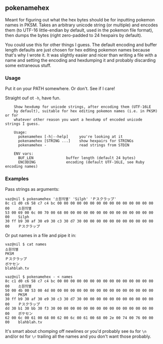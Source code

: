 
## pokenamehex

Meant for figuring out what the hex bytes should be for inputting
pokemon names in PKSM. Takes an arbitrary unicode string (or multiple)
and encodes them (to UTF-16 little-endian by default, used in the
pokemon file format), then dumps the bytes (right zero-padded to
24 hexpairs by default).

You could use this for other things I guess. The default encoding and buffer
length defaults are just chosen for hex editing pokemon names because that's
why I wrote it. It was slightly easier and nicer than writing a file with a
name and setting the encoding and hexdumping it and probably discarding some
extraneous stuff.

### Usage

Put it on your PATH somewhere. Or don't. See if I care!

Straight ouf ot `-h`, have fun.

```
    Show hexdump for unicode strings, after encoding them (UTF-16LE
    by default), suitable for hex editing pokemon names (i.e. in PKSM) or for
    whatever other reason you want a hexdump of encoded unicode strings I guess.

    Usage:
      pokenamehex [-h|--help]     you're looking at it
      pokenamehex [STRING ...]    show hexpairs for STRINGs
      pokenamehex -               read strings from STDIN

    ENV vars:
      BUF_LEN               buffer length (default 24 bytes)
      ENCODING              encoding (default UTF-16LE, see Ruby encoding names)
```

### Examples

Pass strings as arguments:

```terminal
vaz@nil $ pokenamehex '소원의별' 'Silph' 'Ｐスクラップ'
8c c1 d0 c6 58 c7 c4 bc 00 00 00 00 00 00 00 00 00 00 00 00 00 00 00 00    소원의별
53 00 69 00 6c 00 70 00 68 00 00 00 00 00 00 00 00 00 00 00 00 00 00 00    Silph
30 ff b9 30 af 30 e9 30 c3 30 d7 30 00 00 00 00 00 00 00 00 00 00 00 00    Ｐスクラップ
```

Or put names in a file and pipe it in:

```terminal
vaz@nil $ cat names
소원의별
PKSM
Ｐスクラップ
ポケセン
blahblah.tv

vaz@nil $ pokenamehex - < names
8c c1 d0 c6 58 c7 c4 bc 00 00 00 00 00 00 00 00 00 00 00 00 00 00 00 00    소원의별
50 00 4b 00 53 00 4d 00 00 00 00 00 00 00 00 00 00 00 00 00 00 00 00 00    PKSM
30 ff b9 30 af 30 e9 30 c3 30 d7 30 00 00 00 00 00 00 00 00 00 00 00 00    Ｐスクラップ
dd 30 b1 30 bb 30 f3 30 00 00 00 00 00 00 00 00 00 00 00 00 00 00 00 00    ポケセン
62 00 6c 00 61 00 68 00 62 00 6c 00 61 00 68 00 2e 00 74 00 76 00 00 00    blahblah.tv
```

It's smart about chomping off newlines or you'd probably see `0a` for `\n` and/or
`0d` for `\r` trailing all the names and you don't want those probably.
